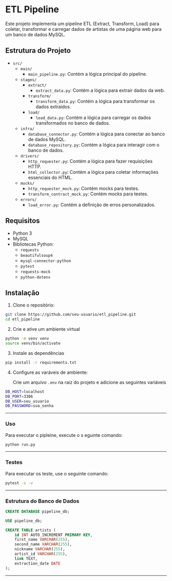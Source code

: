 # ETL Pipeline

Este projeto implementa um pipeline ETL (Extract, Transform, Load) para coletar, transformar e carregar dados de artistas de uma página web para um banco de dados MySQL.

## Estrutura do Projeto

- `src/`
  - `main/`
    - `main_pipeline.py`: Contém a lógica principal do pipeline.
  - `stages/`
    - `extract/`
      - `extract_data.py`: Contém a lógica para extrair dados da web.
    - `transform/`
      - `transform_data.py`: Contém a lógica para transformar os dados extraídos.
    - `load/`
      - `load_data.py`: Contém a lógica para carregar os dados transformados no banco de dados.
  - `infra/`
    - `database_connector.py`: Contém a lógica para conectar ao banco de dados MySQL.
    - `database_repository.py`: Contém a lógica para interagir com o banco de dados.
  - `drivers/`
    - `http_requester.py`: Contém a lógica para fazer requisições HTTP.
    - `html_collector.py`: Contém a lógica para coletar informações essenciais do HTML.
  - `mocks/`
    - `http_requester_mock.py`: Contém mocks para testes.
    - `transform_contract_mock.py`: Contém mocks para testes.
  - `errors/`
    - `load_error.py`: Contém a definição de erros personalizados.

## Requisitos

- Python 3
- MySQL
- Bibliotecas Python:
  - `requests`
  - `beautifulsoup4`
  - `mysql-connector-python`
  - `pytest`
  - `requests-mock`
  - `python-dotenv`

## Instalação

1. Clone o repositório:

```sh
git clone https://github.com/seu-usuario/etl_pipeline.git
cd etl_pipeline
```
2. Crie e ative um ambiente virtual 
```sh
python -m venv venv
source venv/bin/activate
```
3. Instale as dependências
```sh
pip install -r requirements.txt
```

4. Configure as varáveis de ambiente:

   Crie um arquivo ```.env``` na raiz do projeto e adicione as seguintes variáveis

```sh
DB_HOST=localhost
DB_PORT=3306
DB_USER=seu_usuario
DB_PASSWORD=sua_senha
```
____
### Uso 
Para executar o pipleine, execute o s eguinte comando:
```sh
python run.py
```
____

### Testes
Para executar os teste, use o seguinte comando:
```sh
pytest -s -v
```

____

### Estrutura do Banco de Dados

```sql
CREATE DATABASE pipeline_db;

USE pipeline_db;

CREATE TABLE artists (
    id INT AUTO_INCREMENT PRIMARY KEY,
    first_name VARCHAR(255),
    second_name VARCHAR(255),
    nickname VARCHAR(255),
    artist_id VARCHAR(255),
    link TEXT,
    extraction_date DATE
);
```
___